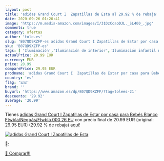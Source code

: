```yaml
---
layout: post
title: 'adidas Grand Court I  Zapatillas de Esta al 29.92 % de rebaja'
date: 2020-09-26 01:20:41
image: 'https://m.media-amazon.com/images/I/31DzCcaoDJL._SL400_.jpg'
comments: true
category: ofertas
author: 'tole.es'
slug: 'B07QD9XZFP-es adidas Grand Court I Zapatillas de Estar por casa para...'
sku: 'B07QD9XZFP-es'
tags: [ 'Iluminación','Iluminación de interior','Iluminación infantil nocturna','Lámparas e iluminación infantil','Monos para bebés niño','Ropa','Ropa de una pieza para bebés niño','Ropa para bebés','Ropa para bebés niño','bebés', ]
actualPrice: 20.99 EUR
currency: EUR
price: 20.99
comparePrice: 29.95 EUR
prodname: 'adidas Grand Court I  Zapatillas de Estar por casa para Bebés  Blanco  Ftwbla/Negbás/Ftwbla 000   26 EU'
country: 'es'
flag: '🇪🇸'
brand: ''
buyurl: 'https://www.amazon.es/dp/B07QD9XZFP/?tag=tolees-21'
descuento: '29.92'
average: '20.99'
---
```


Tienes [adidas Grand Court I  Zapatillas de Estar por casa para Bebés  Blanco  Ftwbla/Negbás/Ftwbla 000   26 EU](https://www.amazon.es/dp/B07QD9XZFP/?tag=tolees-21) con precio final de  20.99 EUR (original: 29.95 EUR) (29.92 %  de rebaja) aqui!

[![adidas Grand Court I  Zapatillas de Esta](https://m.media-amazon.com/images/I/31DzCcaoDJL._SL400_.jpg)](https://www.amazon.es/dp/B07QD9XZFP/?tag=tolees-21)

🔎:


[🛒 Comprar!!!](https://www.amazon.es/dp/B07QD9XZFP/?tag=tolees-21)
